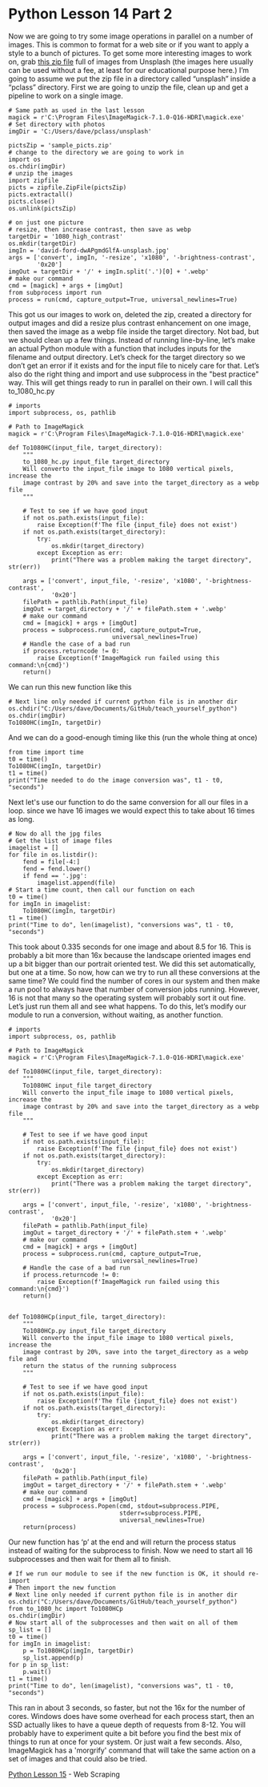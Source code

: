 # Python Lesson 14 Part 2
Now we are going to try some image operations in parallel on a number of images. This is common to format for a web site or if you want to apply a style to a bunch of pictures. To get some more interesting images to work on, grab [this zip file](pclass/sample_picts.zip) full of images from Unsplash (the images here usually can be used without a fee, at least for our educational purpose here.) I’m going to assume we put the zip file in a directory called “unsplash” inside a “pclass” directory. First we are going to unzip the file, clean up and get a pipeline to work on a single image.
```
# Same path as used in the last lesson
magick = r'C:\Program Files\ImageMagick-7.1.0-Q16-HDRI\magick.exe'
# Set directory with photos
imgDir = 'C:/Users/dave/pclass/unsplash'

pictsZip = 'sample_picts.zip'
# change to the directory we are going to work in
import os
os.chdir(imgDir)
# unzip the images
import zipfile
picts = zipfile.ZipFile(pictsZip)
picts.extractall()
picts.close()
os.unlink(pictsZip)

# on just one picture
# resize, then increase contrast, then save as webp
targetDir = '1080_high_contrast'
os.mkdir(targetDir)
imgIn = 'david-ford-dwAPgmdGlfA-unsplash.jpg'
args = ['convert', imgIn, '-resize', 'x1080', '-brightness-contrast',
        '0x20']
imgOut = targetDir + '/' + imgIn.split('.')[0] + '.webp'
# make our command
cmd = [magick] + args + [imgOut]
from subprocess import run
process = run(cmd, capture_output=True, universal_newlines=True)
```
This got us our images to work on, deleted the zip, created a directory for output images and did a resize plus contrast enhancement on one image, then saved the image as a webp file inside the target directory. Not bad, but we should clean up a few things. Instead of running line-by-line, let’s make an actual Python module with a function that includes inputs for the filename and output directory. Let’s check for the target directory so we don’t get an error if it exists and for the input file to nicely care for that. Let’s also do the right thing and import and use subprocess in the "best practice" way. This will get things ready to run in parallel on their own. I will call this to_1080_hc.py
```
# imports
import subprocess, os, pathlib

# Path to ImageMagick
magick = r'C:\Program Files\ImageMagick-7.1.0-Q16-HDRI\magick.exe'

def To1080HC(input_file, target_directory):
    """
    to_1080_hc.py input_file target_directory
    Will converto the input_file image to 1080 vertical pixels, increase the
    image contrast by 20% and save into the target_directory as a webp file
    """
        
    # Test to see if we have good input
    if not os.path.exists(input_file):
        raise Exception(f'The file {input_file} does not exist')
    if not os.path.exists(target_directory):
        try:
            os.mkdir(target_directory)
        except Exception as err:
            print("There was a problem making the target directory", str(err))
    
    args = ['convert', input_file, '-resize', 'x1080', '-brightness-contrast',
            '0x20']
    filePath = pathlib.Path(input_file)
    imgOut = target_directory + '/' + filePath.stem + '.webp'
    # make our command
    cmd = [magick] + args + [imgOut]
    process = subprocess.run(cmd, capture_output=True,
                             universal_newlines=True)
    # Handle the case of a bad run
    if process.returncode != 0:
        raise Exception(f'ImageMagick run failed using this command:\n{cmd}')
    return()
```
We can run this new function like this
```
# Next line only needed if current python file is in another dir
os.chdir("C:/Users/dave/Documents/GitHub/teach_yourself_python")
os.chdir(imgDir)
To1080HC(imgIn, targetDir)
```
And we can do a good-enough timing like this (run the whole thing at once)
```
from time import time
t0 = time()
To1080HC(imgIn, targetDir)
t1 = time()
print("Time needed to do the image conversion was", t1 - t0, "seconds")
```
Next let's use our function to do the same conversion for all our files in a loop. since we have 16 images we would expect this to take about 16 times as long.
```
# Now do all the jpg files
# Get the list of image files
imagelist = []
for file in os.listdir():
    fend = file[-4:]
    fend = fend.lower()
    if fend == '.jpg':
        imagelist.append(file)
# Start a time count, then call our function on each
t0 = time()
for imgIn in imagelist:
    To1080HC(imgIn, targetDir)
t1 = time()
print("Time to do", len(imagelist), "conversions was", t1 - t0, "seconds")
```
This took about 0.335 seconds for one image and about 8.5 for 16. This is probably a bit more than 16x because the landscape oriented images end up a bit bigger than our portrait oriented test.
We did this set automatically, but one at a time. So now, how can we try to run all these conversions at the same time? We could find the number of cores in our system and then make a run pool to always have that number of conversion jobs running. However, 16 is not that many so the operating system will probably sort it out fine. Let’s just run them all and see what happens.
To do this, let’s modify our module to run a conversion, without waiting, as another function.
```
# imports
import subprocess, os, pathlib

# Path to ImageMagick
magick = r'C:\Program Files\ImageMagick-7.1.0-Q16-HDRI\magick.exe'

def To1080HC(input_file, target_directory):
    """
    To1080HC input_file target_directory
    Will converto the input_file image to 1080 vertical pixels, increase the
    image contrast by 20% and save into the target_directory as a webp file
    """
        
    # Test to see if we have good input
    if not os.path.exists(input_file):
        raise Exception(f'The file {input_file} does not exist')
    if not os.path.exists(target_directory):
        try:
            os.mkdir(target_directory)
        except Exception as err:
            print("There was a problem making the target directory", str(err))
    
    args = ['convert', input_file, '-resize', 'x1080', '-brightness-contrast',
            '0x20']
    filePath = pathlib.Path(input_file)
    imgOut = target_directory + '/' + filePath.stem + '.webp'
    # make our command
    cmd = [magick] + args + [imgOut]
    process = subprocess.run(cmd, capture_output=True,
                             universal_newlines=True)
    # Handle the case of a bad run
    if process.returncode != 0:
        raise Exception(f'ImageMagick run failed using this command:\n{cmd}')
    return()


def To1080HCp(input_file, target_directory):
    """
    To1080HCp.py input_file target_directory
    Will converto the input_file image to 1080 vertical pixels, increase the
    image contrast by 20%, save into the target_directory as a webp file and
    return the status of the running subprocess
    """
    
    # Test to see if we have good input
    if not os.path.exists(input_file):
        raise Exception(f'The file {input_file} does not exist')
    if not os.path.exists(target_directory):
        try:
            os.mkdir(target_directory)
        except Exception as err:
            print("There was a problem making the target directory", str(err))
    
    args = ['convert', input_file, '-resize', 'x1080', '-brightness-contrast',
            '0x20']
    filePath = pathlib.Path(input_file)
    imgOut = target_directory + '/' + filePath.stem + '.webp'
    # make our command
    cmd = [magick] + args + [imgOut]
    process = subprocess.Popen(cmd, stdout=subprocess.PIPE,
                               stderr=subprocess.PIPE,
                               universal_newlines=True)
    return(process)

```
Our new function has ‘p’ at the end and will return the process status instead of waiting for the subprocess to finish. Now we need to start all 16 subprocesses and then wait for them all to finish.
```
# If we run our module to see if the new function is OK, it should re-import
# Then import the new function
# Next line only needed if current python file is in another dir
os.chdir("C:/Users/dave/Documents/GitHub/teach_yourself_python")
from to_1080_hc import To1080HCp
os.chdir(imgDir)
# Now start all of the subprocesses and then wait on all of them
sp_list = []
t0 = time()
for imgIn in imagelist:
    p = To1080HCp(imgIn, targetDir)
    sp_list.append(p)
for p in sp_list:
    p.wait()
t1 = time()
print("Time to do", len(imagelist), "conversions was", t1 - t0, "seconds")
```
This ran in about 3 seconds, so faster, but not the 16x for the number of cores. Windows does have some overhead for each process start, then an SSD actually likes to have a queue depth of requests from 8-12. You will probably have to experiment quite a bit before you find the best mix of things to run at once for your system. Or just wait a few seconds. Also, ImageMagick has a 'morgrify' command that will take the same action on a set of images and that could also be tried.

[Python Lesson 15](lesson15.py) - Web Scraping